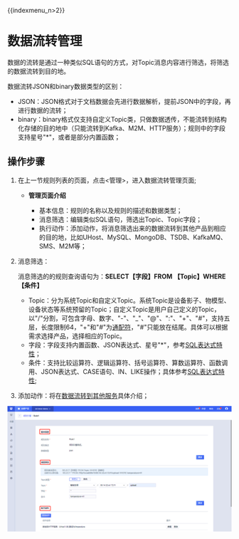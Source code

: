 {{indexmenu_n>2}}
# 数据流转管理
数据的流转是通过一种类似SQL语句的方式，对Topic消息内容进行筛选，将筛选的数据流转到目的地。

数据流转JSON和binary数据类型的区别：  

- JSON：JSON格式对于文档数据会先进行数据解析，提前JSON中的字段，再进行数据的流转；
- binary：binary格式仅支持自定义Topic类，只做数据透传，不能流转到结构化存储的目的地中（只能流转到Kafka、M2M、HTTP服务）；规则中的字段支持星号"*"，或者是部分内置函数；

## 操作步骤

1. 在上一节规则列表的页面，点击<管理>，进入数据流转管理页面;

   - **管理页面介绍**
   
     - 基本信息：规则的名称以及规则的描述和数据类型；
     - 消息筛选：编辑类似SQL语句，筛选出Topic、Topic字段；
     - 执行动作：添加动作，将消息筛选出来的数据流转到其他产品到相应的目的地，比如UHost、MySQL、MongoDB、TSDB、KafkaMQ、SMS、M2M等；
   
2. 消息筛选：  
   
   消息筛选的的规则查询语句为：**SELECT【字段】FROM 【Topic】WHERE【条件】**  
   
   - Topic：分为系统Topic和自定义Topic。系统Topic是设备影子、物模型、设备状态等系统预留的Topic；自定义Topic是用户自己定义的Topic，以"/"分割，可包含字母、数字、"-"、"_"、"@"、":"、"+"、"#"，支持五层，长度限制64，"+"和"#"为[通配符]()，"#"只能放在结尾。具体可以根据需求选择产品，选择相应的Topic。
   - 字段：字段支持内置函数、JSON表达式、星号"*"，参考[SQL表达式特性]()；
   - 条件：支持比较运算符、逻辑运算符、括号运算符、算数运算符、函数调用、JSON表达式、CASE语句、IN、LIKE操作；具体参考[SQL表达式特性]();
   
3. 添加动作：将在[数据流转到其他服务]()具体介绍；

![编辑规则](../../images/编辑规则.png)
